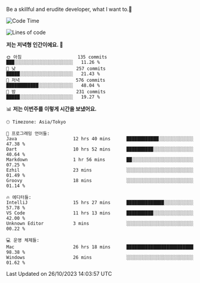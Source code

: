 Be a skillful and erudite developer, what I want to.👶

<!--START_SECTION:waka-->
![Code Time](http://img.shields.io/badge/Code%20Time-29%20hrs%2048%20mins-blue)

![Lines of code](https://img.shields.io/badge/%EC%A0%80%EB%8A%94%20%EC%97%AC%ED%83%9C%EA%B9%8C%EC%A7%80%20-578.0%20thousand%20%EC%A4%84%EC%9D%98%20%EC%BD%94%EB%93%9C%EB%A5%BC%20%EC%9E%91%EC%84%B1%ED%96%88%EC%96%B4%EC%9A%94.-blue)

**저는 저녁형 인간이에요. 🦉** 

```text
🌞 아침                     135 commits         ███░░░░░░░░░░░░░░░░░░░░░░   11.26 % 
🌆 낮　                     257 commits         █████░░░░░░░░░░░░░░░░░░░░   21.43 % 
🌃 저녁                     576 commits         ████████████░░░░░░░░░░░░░   48.04 % 
🌙 밤　                     231 commits         █████░░░░░░░░░░░░░░░░░░░░   19.27 % 
```


📊 **저는 이번주를 이렇게 시간을 보냈어요.** 

```text
🕑︎ Timezone: Asia/Tokyo

💬 프로그래밍 언어들: 
Java                     12 hrs 40 mins      ████████████░░░░░░░░░░░░░   47.38 % 
Dart                     10 hrs 52 mins      ██████████░░░░░░░░░░░░░░░   40.64 % 
Markdown                 1 hr 56 mins        ██░░░░░░░░░░░░░░░░░░░░░░░   07.25 % 
Ezhil                    23 mins             ░░░░░░░░░░░░░░░░░░░░░░░░░   01.49 % 
Groovy                   18 mins             ░░░░░░░░░░░░░░░░░░░░░░░░░   01.14 % 

🔥 에디터들: 
IntelliJ                 15 hrs 27 mins      ██████████████░░░░░░░░░░░   57.78 % 
VS Code                  11 hrs 13 mins      ██████████░░░░░░░░░░░░░░░   42.00 % 
Unknown Editor           3 mins              ░░░░░░░░░░░░░░░░░░░░░░░░░   00.22 % 

💻 운영 체제들: 
Mac                      26 hrs 18 mins      █████████████████████████   98.38 % 
Windows                  26 mins             ░░░░░░░░░░░░░░░░░░░░░░░░░   01.62 % 
```


 Last Updated on 26/10/2023 14:03:57 UTC
<!--END_SECTION:waka-->
